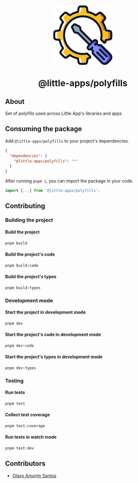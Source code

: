 <p align="center">
  <img src="../../.config/assets/icon.svg" />
</p>

<h1 align="center">@little-apps/polyfills</h1>

## About

Set of polyfills used across Little App's  libraries and apps

## Consuming the package

Add `@little-apps/polyfills` to your project's dependencies.

```json
{
  "dependencies": {
    "@little-apps/polyfills": "*"
  }
}
```

After running `pnpm i`, you can import the package in your code.

```ts
import {...} from '@little-apps/polyfills';
```

## Contributing

### Building the project

#### Build the project

```bash
pnpm build
```

#### Build the project's code

```bash
pnpm build:code
```

#### Build the project's types

```bash
pnpm build:types
```

### Development mode

#### Start the project in development mode

```bash
pnpm dev
```

#### Start the project's code in development mode

```bash
pnpm dev:code
```

#### Start the project's types in development mode

```bash
pnpm dev:types
```

### Testing

#### Run tests

```bash
pnpm test
```

#### Collect test coverage

```bash
pnpm test:coverage
```

#### Run tests in watch mode

```bash
pnpm test:dev
```

## Contributors

- [Olavo Amorim Santos](https://github.com/olavoasantos)
